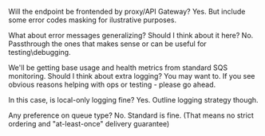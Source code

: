 

Will the endpoint be frontended by proxy/API Gateway?
Yes. But include some error codes masking for ilustrative purposes. 

What about error messages generalizing? Should I think about it here?
No. Passthrough the ones that makes sense or can be useful for testing\debugging.

We'll be getting base usage and health metrics from standard SQS monitoring. Should I think about extra logging?
You may want to. If you see obvious reasons helping with ops or testing - please go ahead.

In this case, is local-only logging fine?
Yes. Outline logging strategy though.

Any preference on queue type?
No. Standard is fine. (That means no strict ordering and "at-least-once" delivery guarantee)
